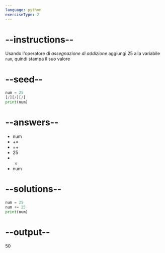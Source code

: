 ```yaml
---
language: python
exerciseType: 2
---
```


# --instructions--

Usando l'operatore di *assegnazione di addizione* aggiungi 25 alla variabile `num`, quindi stampa il suo valore

# --seed--

```python
num = 25
[/][/][/]
print(num)
```

# --answers--

- num 
- += 
- =+ 
- 25
- + 
- num 

# --solutions--

```python
num = 25
num += 25
print(num)
```

# --output--

50
